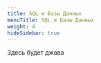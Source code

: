 ```yaml
---
title: SQL и Базы Данных
menuTitle: SQL и Базы Данных
weight: 4
hideSidebar: true
---
```


Здесь будет джава
